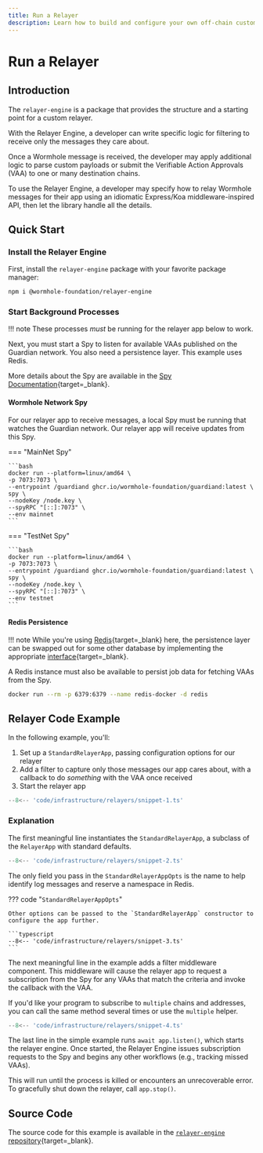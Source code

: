 ```yaml
---
title: Run a Relayer
description: Learn how to build and configure your own off-chain custom relaying solution to relay Wormhole messages for your applications using the Relayer Engine.
---
```


# Run a Relayer

## Introduction

The `relayer-engine` is a package that provides the structure and a starting point for a custom relayer.

With the Relayer Engine, a developer can write specific logic for filtering to receive only the messages they care about.

Once a Wormhole message is received, the developer may apply additional logic to parse custom payloads or submit the Verifiable Action Approvals (VAA) to one or many destination chains.

To use the Relayer Engine, a developer may specify how to relay Wormhole messages for their app using an idiomatic Express/Koa middleware-inspired API, then let the library handle all the details.

## Quick Start

### Install the Relayer Engine

First, install the `relayer-engine` package with your favorite package manager:

```bash
npm i @wormhole-foundation/relayer-engine
```

### Start Background Processes

!!! note
    These processes _must_ be running for the relayer app below to work.

Next, you must start a Spy to listen for available VAAs published on the Guardian network. You also need a persistence layer. This example uses Redis.

More details about the Spy are available in the [Spy Documentation](/learn/infrastructure/spy){target=\_blank}.

#### Wormhole Network Spy

For our relayer app to receive messages, a local Spy must be running that watches the Guardian network. Our relayer app will receive updates from this Spy.

=== "MainNet Spy"

    ```bash
    docker run --platform=linux/amd64 \
    -p 7073:7073 \
    --entrypoint /guardiand ghcr.io/wormhole-foundation/guardiand:latest \
    spy \
    --nodeKey /node.key \
    --spyRPC "[::]:7073" \
    --env mainnet
    ```

=== "TestNet Spy"

    ```bash
    docker run --platform=linux/amd64 \
    -p 7073:7073 \
    --entrypoint /guardiand ghcr.io/wormhole-foundation/guardiand:latest \
    spy \
    --nodeKey /node.key \
    --spyRPC "[::]:7073" \
    --env testnet   
    ```

#### Redis Persistence

!!! note
    While you're using [Redis](https://redis.io/docs/latest/develop/get-started/){target=\_blank} here, the persistence layer can be swapped out for some other database by implementing the appropriate [interface](https://github.com/wormhole-foundation/relayer-engine/blob/main/relayer/storage/redis-storage.ts){target=\_blank}.

A Redis instance must also be available to persist job data for fetching VAAs from the Spy.

```bash
docker run --rm -p 6379:6379 --name redis-docker -d redis
```

## Relayer Code Example

In the following example, you'll:

1. Set up a `StandardRelayerApp`, passing configuration options for our relayer
2. Add a filter to capture only those messages our app cares about, with a callback to do _something_ with the VAA once received
3. Start the relayer app

```typescript
--8<-- 'code/infrastructure/relayers/snippet-1.ts'
```

### Explanation

The first meaningful line instantiates the `StandardRelayerApp`, a subclass of the `RelayerApp` with standard defaults.

```typescript
--8<-- 'code/infrastructure/relayers/snippet-2.ts'
```

The only field you pass in the `StandardRelayerAppOpts` is the name to help identify log messages and reserve a namespace in Redis.

??? code "`StandardRelayerAppOpts`"

    Other options can be passed to the `StandardRelayerApp` constructor to configure the app further.

    ```typescript
    --8<-- 'code/infrastructure/relayers/snippet-3.ts'
    ```

The next meaningful line in the example adds a filter middleware component. This middleware will cause the relayer app to request a subscription from the Spy for any VAAs that match the criteria and invoke the callback with the VAA.

If you'd like your program to subscribe to `multiple` chains and addresses, you can call the same method several times or use the `multiple` helper.

```typescript
--8<-- 'code/infrastructure/relayers/snippet-4.ts'
```

The last line in the simple example runs `await app.listen()`, which starts the relayer engine. Once started, the Relayer Engine issues subscription requests to the Spy and begins any other workflows (e.g., tracking missed VAAs).

This will run until the process is killed or encounters an unrecoverable error. To gracefully shut down the relayer, call `app.stop()`.

## Source Code

The source code for this example is available in the [`relayer-engine` repository](https://github.com/wormhole-foundation/relayer-engine/blob/main/examples/simple/src/app.ts){target=\_blank}.